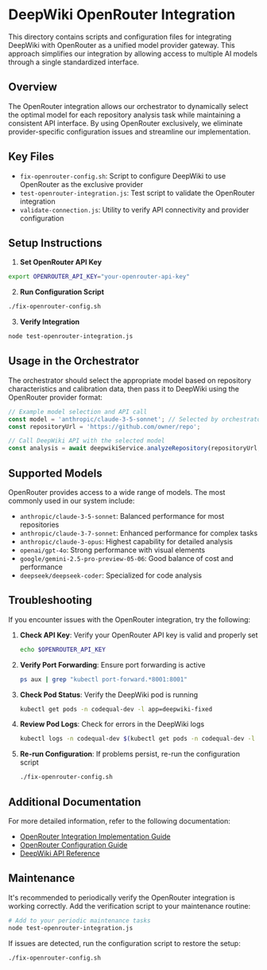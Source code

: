 # DeepWiki OpenRouter Integration

This directory contains scripts and configuration files for integrating DeepWiki with OpenRouter as a unified model provider gateway. This approach simplifies our integration by allowing access to multiple AI models through a single standardized interface.

## Overview

The OpenRouter integration allows our orchestrator to dynamically select the optimal model for each repository analysis task while maintaining a consistent API interface. By using OpenRouter exclusively, we eliminate provider-specific configuration issues and streamline our implementation.

## Key Files

- `fix-openrouter-config.sh`: Script to configure DeepWiki to use OpenRouter as the exclusive provider
- `test-openrouter-integration.js`: Test script to validate the OpenRouter integration
- `validate-connection.js`: Utility to verify API connectivity and provider configuration

## Setup Instructions

1. **Set OpenRouter API Key**

```bash
export OPENROUTER_API_KEY="your-openrouter-api-key"
```

2. **Run Configuration Script**

```bash
./fix-openrouter-config.sh
```

3. **Verify Integration**

```bash
node test-openrouter-integration.js
```

## Usage in the Orchestrator

The orchestrator should select the appropriate model based on repository characteristics and calibration data, then pass it to DeepWiki using the OpenRouter provider format:

```javascript
// Example model selection and API call
const model = 'anthropic/claude-3-5-sonnet'; // Selected by orchestrator
const repositoryUrl = 'https://github.com/owner/repo';

// Call DeepWiki API with the selected model
const analysis = await deepwikiService.analyzeRepository(repositoryUrl, model);
```

## Supported Models

OpenRouter provides access to a wide range of models. The most commonly used in our system include:

- `anthropic/claude-3-5-sonnet`: Balanced performance for most repositories
- `anthropic/claude-3-7-sonnet`: Enhanced performance for complex tasks
- `anthropic/claude-3-opus`: Highest capability for detailed analysis
- `openai/gpt-4o`: Strong performance with visual elements
- `google/gemini-2.5-pro-preview-05-06`: Good balance of cost and performance
- `deepseek/deepseek-coder`: Specialized for code analysis

## Troubleshooting

If you encounter issues with the OpenRouter integration, try the following:

1. **Check API Key**: Verify your OpenRouter API key is valid and properly set
   ```bash
   echo $OPENROUTER_API_KEY
   ```

2. **Verify Port Forwarding**: Ensure port forwarding is active
   ```bash
   ps aux | grep "kubectl port-forward.*8001:8001"
   ```

3. **Check Pod Status**: Verify the DeepWiki pod is running
   ```bash
   kubectl get pods -n codequal-dev -l app=deepwiki-fixed
   ```

4. **Review Pod Logs**: Check for errors in the DeepWiki logs
   ```bash
   kubectl logs -n codequal-dev $(kubectl get pods -n codequal-dev -l app=deepwiki-fixed -o jsonpath='{.items[0].metadata.name}')
   ```

5. **Re-run Configuration**: If problems persist, re-run the configuration script
   ```bash
   ./fix-openrouter-config.sh
   ```

## Additional Documentation

For more detailed information, refer to the following documentation:

- [OpenRouter Integration Implementation Guide](/docs/Deepwiki/configuration/openrouter-integration-implementation.md)
- [OpenRouter Configuration Guide](/docs/Deepwiki/configuration/openrouter-integration.md)
- [DeepWiki API Reference](/docs/deepwiki-integration/deepwiki-api-reference.md)

## Maintenance

It's recommended to periodically verify the OpenRouter integration is working correctly. Add the verification script to your maintenance routine:

```bash
# Add to your periodic maintenance tasks
node test-openrouter-integration.js
```

If issues are detected, run the configuration script to restore the setup:

```bash
./fix-openrouter-config.sh
```